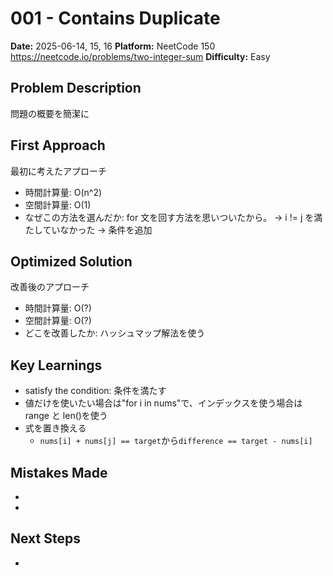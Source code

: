 # 001 - Contains Duplicate

**Date:** 2025-06-14, 15, 16
**Platform:** NeetCode 150 https://neetcode.io/problems/two-integer-sum
**Difficulty:** Easy

## Problem Description

問題の概要を簡潔に

## First Approach

最初に考えたアプローチ

- 時間計算量: O(n^2)
- 空間計算量: O(1)
- なぜこの方法を選んだか: for 文を回す方法を思いついたから。
  → i != j を満たしていなかった
  → 条件を追加

## Optimized Solution

改善後のアプローチ

- 時間計算量: O(?)
- 空間計算量: O(?)
- どこを改善したか: ハッシュマップ解法を使う

## Key Learnings

- satisfy the condition: 条件を満たす
- 値だけを使いたい場合は"for i in nums"で、インデックスを使う場合は range と len()を使う
- 式を置き換える
  - `nums[i] + nums[j] == target`から`difference == target - nums[i]`

## Mistakes Made

-
-

## Next Steps

-
